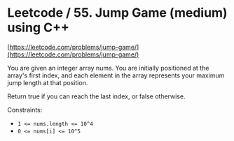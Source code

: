 # Leetcode / 55. Jump Game (medium) using C++

[https://leetcode.com/problems/jump-game/](https://leetcode.com/problems/jump-game/)

You are given an integer array nums. You are initially positioned at the array's first index, and each element in the array represents your maximum jump length at that position.

Return true if you can reach the last index, or false otherwise.

Constraints:

- `1 <= nums.length <= 10^4`
- `0 <= nums[i] <= 10^5`
